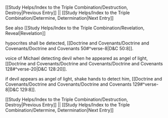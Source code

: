 [[Study Helps/Index to the Triple Combination/Destruction, Destroy|Previous Entry]]  ||  [[Study Helps/Index to the Triple Combination/Determine, Determination|Next Entry]]

 See also [[Study Helps/Index to the Triple Combination/Revelation, Reveal|Revelation]]

 hypocrites shall be detected, [[Doctrine and Covenants/Doctrine and Covenants/Doctrine and Covenants 50#^verse-8|D&C 50:8]].

 voice of Michael detecting devil when he appeared as angel of light, [[Doctrine and Covenants/Doctrine and Covenants/Doctrine and Covenants 128#^verse-20|D&C 128:20]].

 if devil appears as angel of light, shake hands to detect him, [[Doctrine and Covenants/Doctrine and Covenants/Doctrine and Covenants 129#^verse-8|D&C 129:8]].

[[Study Helps/Index to the Triple Combination/Destruction, Destroy|Previous Entry]]  ||  [[Study Helps/Index to the Triple Combination/Determine, Determination|Next Entry]]